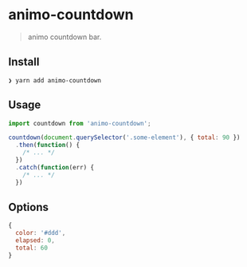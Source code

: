 # animo-countdown

> animo countdown bar.

## Install

```
❯ yarn add animo-countdown
```

## Usage

```js
import countdown from 'animo-countdown';

countdown(document.querySelector('.some-element'), { total: 90 })
  .then(function() {
    /* ... */
  })
  .catch(function(err) {
    /* ... */
  })
```

## Options

```js
{
  color: '#ddd',
  elapsed: 0,
  total: 60
}
```
